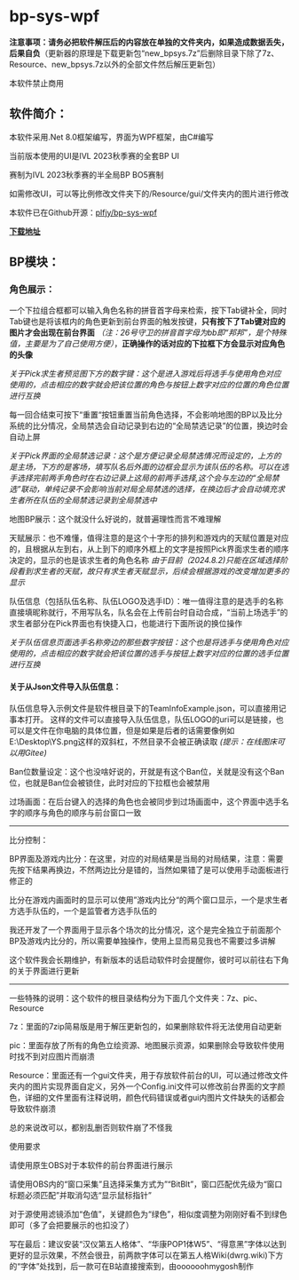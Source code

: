 # bp-sys-wpf
**注意事项：请务必把软件解压后的内容放在单独的文件夹内，如果造成数据丢失，后果自负**（更新器的原理是下载更新包“new_bpsys.7z”后删除目录下除了7z、Resource、new_bpsys.7z以外的全部文件然后解压更新包）

本软件禁止商用

## 软件简介：
本软件采用.Net 8.0框架编写，界面为WPF框架，由C#编写

当前版本使用的UI是IVL 2023秋季赛的全套BP UI

赛制为IVL 2023秋季赛的半全局BP BO5赛制

如需修改UI，可以等比例修改文件夹下的/Resource/gui/文件夹内的图片进行修改

本软件已在Github开源：[plfjy/bp-sys-wpf](https://github.com/PLFJY/bp-sys-wpf)

**[下载地址](https://plfjy.lanzouq.com/icsEH255s13a)**

## BP模块：

### 角色展示：
一个下拉组合框都可以输入角色名称的拼音首字母来检索，按下Tab键补全，同时Tab键也是将该框内的角色更新到前台界面的触发按键，**只有按下了Tab键对应的图片才会出现在前台界面** *（注：26号守卫的拼音首字母为bb即“邦邦”，是个特殊值，主要是为了自己使用方便）*，**正确操作的话对应的下拉框下方会显示对应角色的头像**

*关于Pick求生者预览图下方的数字键：这个是进入游戏后将选手与使用角色对应使用的，点击相应的数字就会把该位置的角色与按钮上数字对应的位置的角色位置进行互换*

每一回合结束可按下“重置“按钮重置当前角色选择，不会影响地图的BP以及比分系统的比分情况，全局禁选会自动记录到右边的“全局禁选记录”的位置，换边时会自动上屏

*关于Pick界面的全局禁选记录：这个是方便记录全局禁选情况而设定的，上方的是主场，下方的是客场，填写队名后外面的边框会显示为该队伍的名称。可以在选手选择完前两手角色时在右边记录上这局的前两手选择,这个会与左边的“全局禁选”联动，单纯记录不会影响当前对局全局禁选的选择，在换边后才会自动填充求生者所在队伍的全局禁选记录到全局禁选中*

地图BP展示：这个就没什么好说的，就普遍理性而言不难理解

天赋展示：也不难懂，值得注意的是这个十字形的排列和游戏内的天赋位置是对应的，且根据从左到右，从上到下的顺序外框上的文字是按照Pick界面求生者的顺序决定的，显示的也是该求生者的角色名称
*由于目前（2024.8.2)只能在区域选择阶段看到求生者的天赋，故只有求生者天赋显示，后续会根据游戏的改变增加更多的显示*

队伍信息（包括队伍名称、队伍LOGO及选手ID）：唯一值得注意的是选手的名称直接填昵称就行，不用写队名，队名会在上传前台时自动合成，“当前上场选手”的求生者部分在Pick界面也有快捷入口，也能进行下面所说的换位操作

*关于队伍信息页面选手名称旁边的那些数字按钮：这个也是将选手与使用角色对应使用的，点击相应的数字就会把该位置的选手与按钮上数字对应的位置的选手位置进行互换*

#### 关于从Json文件导入队伍信息：
队伍信息导入示例文件是软件根目录下的TeamInfoExample.json，可以直接用记事本打开。
这样的文件可以直接导入队伍信息，队伍LOGO的uri可以是链接，也可以是文件在你电脑的具体位置，但是如果是后者的话需要像例如E:\\Desktop\\YS.png这样的双斜杠，不然目录不会被正确读取
*(提示：在线图床可以用Gitee)*

Ban位数量设定：这个也没啥好说的，开就是有这个Ban位，关就是没有这个Ban位，也就是Ban位会被锁住，此时对应的下拉框也会被禁用

过场画面：在后台键入的选择的角色也会被同步到过场画面中，这个界面中选手名字的顺序与角色的顺序与前台窗口一致


---


比分控制：

BP界面及游戏内比分：在这里，对应的对局结果是当局的对局结果，注意：需要先按下结果再换边，不然两边比分是错的，当然如果错了是可以使用手动面板进行修正的

比分在游戏内画面时的显示可以使用”游戏内比分“的两个窗口显示，一个是求生者方选手队伍的，一个是监管者方选手队伍的

我还开发了一个界面用于显示各个场次的比分情况，这个是完全独立于前面那个BP及游戏内比分的，所以需要单独操作，使用上显而易见我也不需要过多讲解

这个软件我会长期维护，有新版本的话启动软件时会提醒你，彼时可以前往右下角的关于界面进行更新

---

一些特殊的说明：这个软件的根目录结构分为下面几个文件夹：7z、pic、Resource

7z：里面的7zip简易版是用于解压更新包的，如果删除软件将无法使用自动更新

pic：里面存放了所有的角色立绘资源、地图展示资源，如果删除会导致软件使用时找不到对应图片而崩溃

Resource：里面还有一个gui文件夹，用于存放软件前台的UI，可以通过修改文件夹内的图片实现界面自定义，另外一个Config.ini文件可以修改前台界面的文字颜色，详细的文件里面有注释说明，颜色代码错误或者gui内图片文件缺失的话都会导致软件崩溃

总的来说改可以，都别乱删否则软件崩了不怪我





使用要求

请使用原生OBS对于本软件的前台界面进行展示

请使用OBS内的“窗口采集”且选择采集方式为”“BitBlt”，窗口匹配优先级为“窗口标题必须匹配”并取消勾选“显示鼠标指针”

对于源使用滤镜添加“色值”，关键颜色为“绿色”，相似度调整为刚刚好看不到绿色即可（多了会把要展示的也扣没了）

写在最后：建议安装“汉仪第五人格体”、“华康POP1体W5”、“得意黑”字体以达到更好的显示效果，不然会很丑，前两款字体可以在第五人格Wiki(dwrg.wiki)下方的“字体”处找到，后一款可在B站直接搜索到，由oooooohmygosh制作

